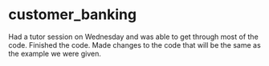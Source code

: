 # customer_banking

Had a tutor session on Wednesday and was able to get through most of the code.
Finished the code.
Made changes to the code that will be the same as the example we were given.